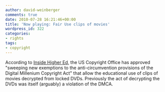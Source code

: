 ```yaml
---
author: david-weinberger
comments: true
date: 2010-07-28 16:21:46+00:00
title: 'Now playing: Fair Use clips of movies'
wordpress_id: 322
categories:
- rights
tags:
- copyright
---
```


According to [Inside Higher Ed](http://www.insidehighered.com/news/2010/07/28/copyright), the US Copyright Office has approved "sweeping new exemptions to the anti-circumvention provisions of the Digital Millenium Copyright Act" that allow the educational use of clips of movies decrypted from locked DVDs. Previously the act of decrypting the DVDs was itself (arguably) a violation of the DMCA.
